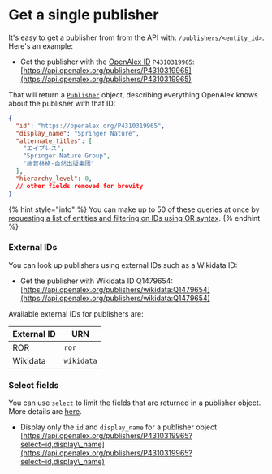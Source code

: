# Get a single publisher

It's easy to get a publisher from from the API with: `/publishers/<entity_id>`. Here's an example:

* Get the publisher with the [OpenAlex ID](../../how-to-use-the-api/get-single-entities/#the-openalex-id) `P4310319965`:\
  [https://api.openalex.org/publishers/P4310319965](https://api.openalex.org/publishers/P4310319965)

That will return a [`Publisher`](publisher-object.md) object, describing everything OpenAlex knows about the publisher with that ID:

```json
{
  "id": "https://openalex.org/P4310319965",
  "display_name": "Springer Nature",
  "alternate_titles": [
    "エイプレス",
    "Springer Nature Group",
    "施普林格-自然出版集团"
  ],
  "hierarchy_level": 0,
  // other fields removed for brevity
}
```

{% hint style="info" %}
You can make up to 50 of these queries at once by [requesting a list of entities and filtering on IDs using OR syntax](../../how-to-use-the-api/get-lists-of-entities/filter-entity-lists.md#addition-or).
{% endhint %}

### External IDs

You can look up publishers using external IDs such as a Wikidata ID:

* Get the publisher with Wikidata ID Q1479654:\
  [https://api.openalex.org/publishers/wikidata:Q1479654](https://api.openalex.org/publishers/wikidata:Q1479654)

Available external IDs for publishers are:

| External ID | URN        |
| ----------- | ---------- |
| ROR         | `ror`      |
| Wikidata    | `wikidata` |

### Select fields

You can use `select` to limit the fields that are returned in a publisher object. More details are [here](../../how-to-use-the-api/get-lists-of-entities/select-fields.md).

* Display only the `id` and `display_name` for a publisher object\
  [https://api.openalex.org/publishers/P4310319965?select=id,display\_name](https://api.openalex.org/publishers/P4310319965?select=id,display\_name)
